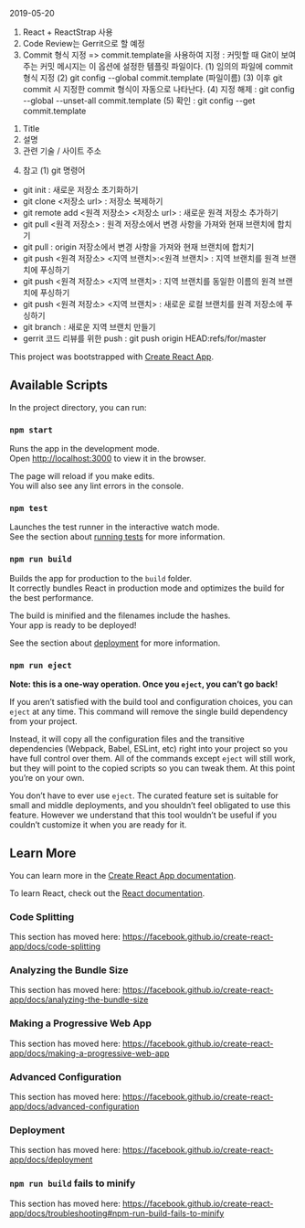 2019-05-20

1. React + ReactStrap 사용
2. Code Review는 Gerrit으로 할 예정
3. Commit 형식 지정
=> commit.template을 사용하여 지정 : 커밋할 때 Git이 보여주는 커밋 메시지는 이 옵션에 설정한 템플릿 파일이다. 
(1) 임의의 파일에 commit 형식 지정
(2) git config --global commit.template (파일이름)
(3) 이후 git commit 시 지정한 commit 형식이 자동으로 나타난다.
(4) 지정 해제 :  git config --global --unset-all commit.template
(5) 확인 : git config --get commit.template

1) Title
2) 설명
3) 관련 기술 / 사이트 주소

4. 참고
(1) git 명령어
- git init : 새로운 저장소 초기화하기
- git clone <저장소 url> : 저장소 복제하기
- git remote add <원격 저장소> <저장소 url> : 새로운 원격 저장소 추가하기
- git pull <원격 저장소> : 원격 저장소에서 변경 사항을 가져와 현재 브랜치에 합치기
- git pull : origin 저장소에서 변경 사항을 가져와 현재 브랜치에 합치기
- git push <원격 저장소> <지역 브랜치>:<원격 브랜치> : 지역 브랜치를 원격 브랜치에 푸싱하기
- git push <원격 저장소> <지역 브랜치> : 지역 브랜치를 동일한 이름의 원격 브랜치에 푸싱하기
- git push <원격 저장소> <지역 브랜치> : 새로운 로컬 브랜치를 원격 저장소에 푸싱하기
- git branch <branchname> : 새로운 지역 브랜치 만들기
- gerrit 코드 리뷰를 위한 push : git push origin HEAD:refs/for/master

This project was bootstrapped with [Create React App](https://github.com/facebook/create-react-app).

## Available Scripts

In the project directory, you can run:

### `npm start`

Runs the app in the development mode.<br>
Open [http://localhost:3000](http://localhost:3000) to view it in the browser.

The page will reload if you make edits.<br>
You will also see any lint errors in the console.

### `npm test`

Launches the test runner in the interactive watch mode.<br>
See the section about [running tests](https://facebook.github.io/create-react-app/docs/running-tests) for more information.

### `npm run build`

Builds the app for production to the `build` folder.<br>
It correctly bundles React in production mode and optimizes the build for the best performance.

The build is minified and the filenames include the hashes.<br>
Your app is ready to be deployed!

See the section about [deployment](https://facebook.github.io/create-react-app/docs/deployment) for more information.

### `npm run eject`

**Note: this is a one-way operation. Once you `eject`, you can’t go back!**

If you aren’t satisfied with the build tool and configuration choices, you can `eject` at any time. This command will remove the single build dependency from your project.

Instead, it will copy all the configuration files and the transitive dependencies (Webpack, Babel, ESLint, etc) right into your project so you have full control over them. All of the commands except `eject` will still work, but they will point to the copied scripts so you can tweak them. At this point you’re on your own.

You don’t have to ever use `eject`. The curated feature set is suitable for small and middle deployments, and you shouldn’t feel obligated to use this feature. However we understand that this tool wouldn’t be useful if you couldn’t customize it when you are ready for it.

## Learn More

You can learn more in the [Create React App documentation](https://facebook.github.io/create-react-app/docs/getting-started).

To learn React, check out the [React documentation](https://reactjs.org/).

### Code Splitting

This section has moved here: https://facebook.github.io/create-react-app/docs/code-splitting

### Analyzing the Bundle Size

This section has moved here: https://facebook.github.io/create-react-app/docs/analyzing-the-bundle-size

### Making a Progressive Web App

This section has moved here: https://facebook.github.io/create-react-app/docs/making-a-progressive-web-app

### Advanced Configuration

This section has moved here: https://facebook.github.io/create-react-app/docs/advanced-configuration

### Deployment

This section has moved here: https://facebook.github.io/create-react-app/docs/deployment

### `npm run build` fails to minify

This section has moved here: https://facebook.github.io/create-react-app/docs/troubleshooting#npm-run-build-fails-to-minify
